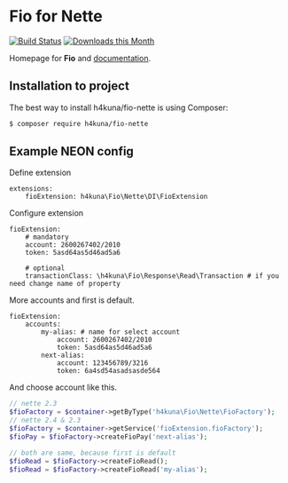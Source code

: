 Fio for Nette
=============
[![Build Status](https://travis-ci.org/h4kuna/fio-nette.svg?branch=master)](https://travis-ci.org/h4kuna/fio-nette)
[![Downloads this Month](https://img.shields.io/packagist/dm/h4kuna/fio-nette.svg)](https://packagist.org/packages/h4kuna/fio-nette)

Homepage for **Fio** and [documentation](//github.com/h4kuna/fio).

Installation to project
-----------------------
The best way to install h4kuna/fio-nette is using Composer:
```sh
$ composer require h4kuna/fio-nette
```

Example NEON config
-------------------
Define extension
```
extensions:
    fioExtension: h4kuna\Fio\Nette\DI\FioExtension
```

Configure extension
```
fioExtension:
    # mandatory
	account: 2600267402/2010
	token: 5asd64as5d46ad5a6

    # optional
    transactionClass: \h4kuna\Fio\Response\Read\Transaction # if you need change name of property
```

More accounts and first is default.
```
fioExtension:
	accounts:
		my-alias: # name for select account
			account: 2600267402/2010
			token: 5asd64as5d46ad5a6
		next-alias:
			account: 123456789/3216
			token: 6a4sd54asadsasde564
```

And choose account like this.
```php
// nette 2.3
$fioFactory = $container->getByType('h4kuna\Fio\Nette\FioFactory');
// nette 2.4 & 2.3
$fioFactory = $container->getService('fioExtension.fioFactory');
$fioPay = $fioFactory->createFioPay('next-alias');

// both are same, because first is default
$fioRead = $fioFactory->createFioRead();
$fioRead = $fioFactory->createFioRead('my-alias');
```

